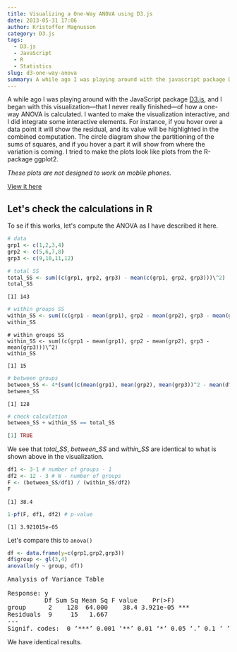 ```yaml
---
title: Visualizing a One-Way ANOVA using D3.js
date: 2013-05-31 17:06
author: Kristoffer Magnusson
category: D3.js
tags: 
  - D3.js
  - JavaScript
  - R
  - Statistics
slug: d3-one-way-anova
summary: A while ago I was playing around with the javascript package D3.js, and I began with this visualization—that I never really finished—of how a one-way ANOVA is calculated. I tried to make it look like a plot from ggplot2 except with interactive elements. Take a look at it after the jump
---
```


A while ago I was playing around with the JavaScript package [D3.js][],
and I began with this visualization—that I never really finished—of how
a one-way ANOVA is calculated. I wanted to make the visualization
interactive, and I did integrate some interactive elements. For
instance, if you hover over a data point it will show the residual, and
its value will be highlighted in the combined computation. The circle
diagram show the partitioning of the sums of squares, and if you hover a
part it will show from where the variation is coming. I tried to make
the plots look like plots from the R-package ggplot2.

*These plots are not designed to work on mobile phones.*  

[View it here](https://rpsychologist.com/d3/one-way-ANOVA/)

Let's check the calculations in R
---------------------------------

To se if this works, let's compute the ANOVA as I have described it
here. 

```r
# data  
grp1 <- c(1,2,3,4)  
grp2 <- c(5,6,7,8)  
grp3 <- c(9,10,11,12)
```
```r
# total SS  
total_SS <- sum((c(grp1, grp2, grp3) - mean(c(grp1, grp2, grp3)))\^2)  
total_SS  
```

```rout
[1] 143
```
```r
# within groups SS  
within_SS <- sum((c(grp1 - mean(grp1), grp2 - mean(grp2), grp3 - mean(grp3)))\^2)  
within_SS
```  
```rout 
# within groups SS  
within_SS <- sum((c(grp1 - mean(grp1), grp2 - mean(grp2), grp3 - mean(grp3)))\^2)  
within_SS
```  
```rout
[1] 15
```

```r
# between groups  
between_SS <- 4*(sum((c(mean(grp1), mean(grp2), mean(grp3))^2 - mean(df$y)^2)))  
between_SS  
```
```rout
[1] 128
```

```r
# check calculation  
between_SS + within_SS == total_SS  

[1] TRUE
```

We see that *total_SS*, *between_SS* and *within_SS* are identical to
what is shown above in the visualization.  

```r
df1 <- 3-1 # number of groups - 1  
df2 <- 12 - 3 # N - number of groups  
F <- (between_SS/df1) / (within_SS/df2)  
F
```

```rout
[1] 38.4
```

```r 
1-pf(F, df1, df2) # p-value  
```
```rout
[1] 3.921015e-05
```

Let's compare this to `anova()`  

```r
df <- data.frame(y=c(grp1,grp2,grp3))  
df$group <- gl(3,4)  
anova(lm(y ~ group, df))  
```

<pre>
Analysis of Variance Table

Response: y
          Df Sum Sq Mean Sq F value    Pr(>F)    
group      2    128  64.000    38.4 3.921e-05 ***
Residuals  9     15   1.667                      
---
Signif. codes:  0 ‘***’ 0.001 ‘**’ 0.01 ‘*’ 0.05 ‘.’ 0.1 ‘ ’ 1
</pre>

We have identical results.

  [D3.js]: http://d3js.org
